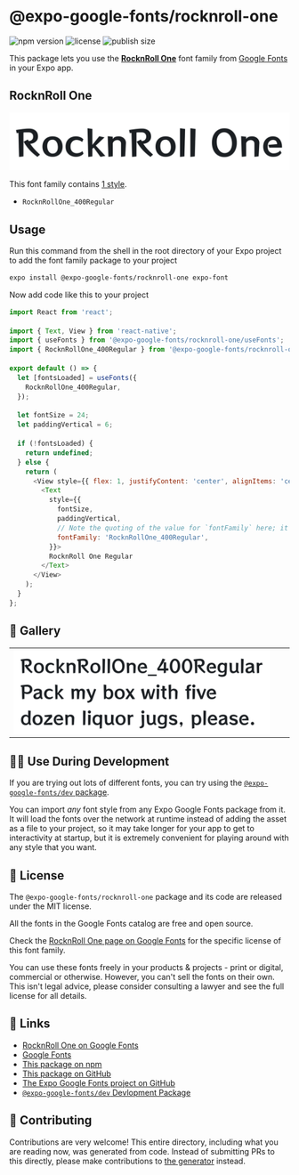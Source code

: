 # @expo-google-fonts/rocknroll-one

![npm version](https://flat.badgen.net/npm/v/@expo-google-fonts/rocknroll-one)
![license](https://flat.badgen.net/github/license/expo/google-fonts)
![publish size](https://flat.badgen.net/packagephobia/install/@expo-google-fonts/rocknroll-one)

This package lets you use the [**RocknRoll One**](https://fonts.google.com/specimen/RocknRoll+One) font family from [Google Fonts](https://fonts.google.com/) in your Expo app.

## RocknRoll One

![RocknRoll One](./font-family.png)

This font family contains [1 style](#-gallery).

- `RocknRollOne_400Regular`

## Usage

Run this command from the shell in the root directory of your Expo project to add the font family package to your project
```sh
expo install @expo-google-fonts/rocknroll-one expo-font
```

Now add code like this to your project
```js
import React from 'react';

import { Text, View } from 'react-native';
import { useFonts } from '@expo-google-fonts/rocknroll-one/useFonts';
import { RocknRollOne_400Regular } from '@expo-google-fonts/rocknroll-one/400Regular';

export default () => {
  let [fontsLoaded] = useFonts({
    RocknRollOne_400Regular,
  });

  let fontSize = 24;
  let paddingVertical = 6;

  if (!fontsLoaded) {
    return undefined;
  } else {
    return (
      <View style={{ flex: 1, justifyContent: 'center', alignItems: 'center' }}>
        <Text
          style={{
            fontSize,
            paddingVertical,
            // Note the quoting of the value for `fontFamily` here; it expects a string!
            fontFamily: 'RocknRollOne_400Regular',
          }}>
          RocknRoll One Regular
        </Text>
      </View>
    );
  }
};

```

## 🔡 Gallery


||||
|-|-|-|
|![RocknRollOne_400Regular](./RocknRollOne_400Regular.ttf.png)||||


## 👩‍💻 Use During Development

If you are trying out lots of different fonts, you can try using the [`@expo-google-fonts/dev` package](https://github.com/expo/google-fonts/tree/master/font-packages/dev#readme).

You can import *any* font style from any Expo Google Fonts package from it. It will load the fonts
over the network at runtime instead of adding the asset as a file to your project, so it may take longer
for your app to get to interactivity at startup, but it is extremely convenient
for playing around with any style that you want.

## 📖 License

The `@expo-google-fonts/rocknroll-one` package and its code are released under the MIT license.

All the fonts in the Google Fonts catalog are free and open source.

Check the [RocknRoll One page on Google Fonts](https://fonts.google.com/specimen/RocknRoll+One) for the specific license of this font family.

You can use these fonts freely in your products & projects - print or digital, commercial or otherwise. However, you can't sell the fonts on their own. This isn't legal advice, please consider consulting a lawyer and see the full license for all details.

## 🔗 Links

- [RocknRoll One on Google Fonts](https://fonts.google.com/specimen/RocknRoll+One)
- [Google Fonts](https://fonts.google.com/)
- [This package on npm](https://www.npmjs.com/package/@expo-google-fonts/rocknroll-one)
- [This package on GitHub](https://github.com/expo/google-fonts/tree/master/font-packages/rocknroll-one)
- [The Expo Google Fonts project on GitHub](https://github.com/expo/google-fonts)
- [`@expo-google-fonts/dev` Devlopment Package](https://github.com/expo/google-fonts/tree/master/font-packages/dev)

## 🤝 Contributing

Contributions are very welcome! This entire directory, including what you are reading now, was generated from code. Instead of submitting PRs to this directly, please make contributions to [the generator](https://github.com/expo/google-fonts/tree/master/packages/generator) instead.
